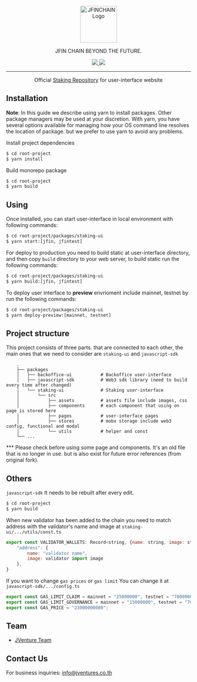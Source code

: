 <!-- ------------------------------- Header -------------------------------- -->
<p align="center">
  <a href="https://jfinchain.com/" target="blank"><img src="https://jfinchain.com/imgs/JFINChain-logo.svg" height="100" alt="JFINCHAIN Logo" /></a>
</p>
<p align="center">JFIN CHAIN BEYOND THE FUTURE.</p>

<p align="center">
    <a href="https://www.facebook.com/JFINofficial" target="_blank">
        <img src="https://img.shields.io/badge/Facebook-1877F2?style=social&logo=facebook">
    </a>
    <a href="https://twitter.com/jfinofficial" target="_blank">
        <img src="https://img.shields.io/github/followers/jventures-jdn?style=social">
    </a>
</p>
<hr/>

<p align="center">
    Official <a href="https://github.com/jventures-jdn/project-staking-ui">Staking Repository</a> for user-interface website
</p>

## Installation

<b>Note</b>: In this guide we describe using yarn to install packages. Other package managers may be used at your discretion. With yarn, you have several options available for managing how your OS command line resolves the location of package. but we prefer to use yarn to avoid any problems.

Install project dependencies
```bash
$ cd root-project
$ yarn install
```

Build monorepo package
```bash
$ cd root-project
$ yarn build
```

## Using

Once installed, you can start user-interface in local environment with following commands: 
```bash
$ cd root-project/packages/staking-ui
$ yarn start:[jfin, jfintest]
```

For deploy to production you need to build static at user-interface directory, and then copy `build` directory to your web server, to build static run the following commands:
```bash
$ cd root-project/packages/staking-ui
$ yarn build:[jfin, jfintest]
```

To deploy user interface to <b>preview</b> envrioment include mainnet, testnet by run the following commands:
```bash
$ cd root-project/packages/staking-ui
$ yarn deploy-preview:[mainnet, testnet]
```

## Project structure
This project consists of three parts. that are connected to each other, the main ones that we need to consider are `staking-ui` and `javascript-sdk`
```
    .
    ├── packages
    │   ├── backoffice-ui           # Backoffice user-interface
    │   ├── javascript-sdk          # Web3 sdk library (need to build every time after changed)
    │   └── staking-ui              # Staking user-interface
    │       └── src
    │           ├── assets          # assets file include images, css
    │           ├── components      # each component that using on page is stored here
    │           ├── pages           # user-interface pages
    │           ├── stores          # mobx storage include web3 config, functional and modal
    │           └── utils           # helper and const
    └── ...
```
*** Please check before using some page and components. It's an old file that is no longer in use. but is also exist for future error references (from original fork).

## Others

`javascript-sdk` It needs to be rebuilt after every edit.
```bash
$ cd root-project
$ yarn build
```

When new validator has been added to the chain you need to match address with the validator's name and image at `staking-ui/.../utils/const.ts`
```javascript
export const VALIDATOR_WALLETS: Record<string, {name: string, image: string}> = {
    "address": {
        name: "validator name",
        image: validator import image
    },
}
```

If you want to change `gas prices` or `gas limit` You can change it at `javascript-sdk/.../config.ts`
```javascript
export const GAS_LIMIT_CLAIM = mainnet = "25000000", testnet = "7000000"
export const GAS_LIMIT_GOVERNANCE = mainnet = "15000000", testnet = "7000000"
export const GAS_PRICE = "23000000000";
```

## Team
- [JVenture Team](https://github.com/orgs/jventures-jdn)

## Contact Us
For business inquiries: info@jventures.co.th

